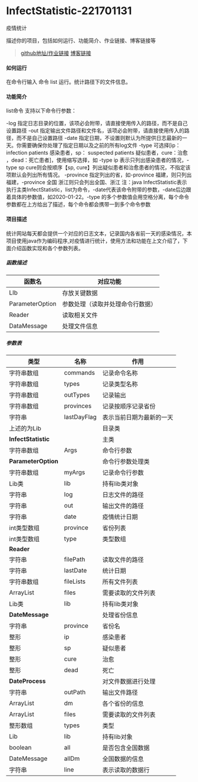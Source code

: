 # InfectStatistic-221701131
疫情统计

描述你的项目，包括如何运行、功能简介、作业链接、博客链接等
> [github地址/作业链接](https://github.com/SpringAlex/InfectStatistic-main)
> [博客链接]()
#### 如何运行
在命令行输入 命令 list 运行。统计路径下的文件信息。

#### 功能简介

list命令 支持以下命令行参数：

-log 指定日志目录的位置，该项必会附带，请直接使用传入的路径，而不是自己设置路径
-out 指定输出文件路径和文件名，该项必会附带，请直接使用传入的路径，而不是自己设置路径
-date 指定日期，不设置则默认为所提供日志最新的一天。你需要确保你处理了指定日期以及之前的所有log文件
-type 可选择[ip： infection patients 感染患者，sp： suspected patients 疑似患者，cure：治愈 ，dead：死亡患者]，使用缩写选择，如 -type ip 表示只列出感染患者的情况，-type sp cure则会按顺序【sp, cure】列出疑似患者和治愈患者的情况，不指定该项默认会列出所有情况。
-province 指定列出的省，如-province 福建，则只列出福建，-province 全国 浙江则只会列出全国、浙江
注：java InfectStatistic表示执行主类InfectStatistic，list为命令，-date代表该命令附带的参数，-date后边跟着具体的参数值，如2020-01-22。-type 的多个参数值会用空格分离，每个命令参数都在上方给出了描述，每个命令都会携带一到多个命令参数
#### 项目描述

统计网站每天都会提供一个对应的日志文本，记录国内各省前一天的感染情况，本项目使用java作为编码程序,对疫情进行统计，使用方法和功能在上文介绍了，下面介绍函数实现和各个参数列表。
##### 函数描述
| 函数名          | 对应功能                         |
| --------------- | -------------------------------- |
| LIb             | 存放关键数据                     |
| ParameterOption | 参数处理（读取并处理命令行数据） |
| Reader          | 读取相关文件                     |
| DataMessage     | 处理文件信息                     |

##### 参数表

| 类型                   | 名称        | 作用                     |
| ---------------------- | ----------- | ------------------------ |
| 字符串数组             | commands    | 记录命令名称             |
| 字符串数组             | types       | 记录类型名称             |
| 字符串数组             | outTypes    | 记录输出                 |
| 字符串数组             | provinces   | 记录按顺序记录省份       |
| 字符串                 | lastDayFlag | 表示当前日期为最新的一天 |
| 上述的为Lib            |             | 目录类                   |
| **InfectStatistic**    |             | 主类                     |
| 字符串数组             | Args        | 命令行参数               |
| **ParameterOption**    |             | 命令行参数处理类         |
| 字符串数组             | myArgs      | 记录命令行参数           |
| Lib类                  | lib         | 持有lib类对象            |
| 字符串                 | log         | 日志文件的路径           |
| 字符串                 | out         | 输出文件的路径           |
| 字符串                 | date        | 疫情统计日期             |
| int类型数组            | province    | 省份列表                 |
| int类型数组            | type        | 类型数组                 |
| **Reader**             |             |                          |
| 字符串                 | filePath    | 读取文件的路径           |
| 字符串                 | lastDate    | 统计日期                 |
| 字符串数组             | fileLists   | 所有文件列表             |
| ArrayList<String>      | files       | 需要读取的文件列表       |
| Lib类                  | lib         | 持有lib类对象            |
| **DateMessage**        |             | 处理省份信息             |
| 字符串                 | province    | 省份名                   |
| 整形                   | ip          | 感染患者                 |
| 整形                   | sp          | 疑似患者                 |
| 整形                   | cure        | 治愈                     |
| 整形                   | dead        | 死亡                     |
| **DateProcess**        |             | 对文件数据进行处理       |
| 字符串                 | outPath     | 输出文件路径             |
| ArrayList<DateMessage> | dm          | 各个省份的信息           |
| ArrayList<String>      | files       | 需要读取的文件列表       |
| 整形数组               | types       | 类型                     |
| Lib                    | lib         | 持有lib对象              |
| boolean                | all         | 是否包含全国数据         |
| DateMessage            | allDm       | 全国数据的信息           |
| 字符串                 | line        | 表示读取的数据行         |